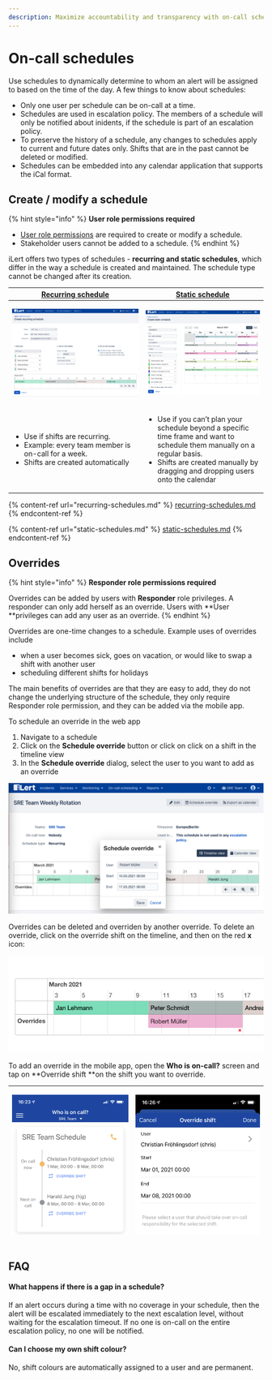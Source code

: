 ```yaml
---
description: Maximize accountability and transparency with on-call schedules
---
```


# On-call schedules

Use schedules to dynamically determine to whom an alert will be assigned to based on the time of the day. A few things to know about schedules:

* Only one user per schedule can be on-call at a time.
* Schedules are used in escalation policy. The members of a schedule will only be notified about inidents, if the schedule is part of an escalation policy.
* To preserve the history of a schedule, any changes to schedules apply to current and future dates only. Shifts that are in the past cannot be deleted or modified.
* Schedules can be embedded into any calendar application that supports the iCal format.

## Create / modify a schedule

{% hint style="info" %}
**User role permissions required**

* [User role permissions](../../user-administration/user-roles-and-permissions.md) are required to create or modify a schedule.&#x20;
* Stakeholder users cannot be added to a schedule.
{% endhint %}

iLert offers two types of schedules - **recurring and static schedules**, which differ in the way a schedule is created and maintained. The schedule type cannot be changed after its creation.

| [Recurring schedule](recurring-schedules.md)                                                                                                       | [Static schedule](static-schedules.md)                                                                                                                                                                                          |
| -------------------------------------------------------------------------------------------------------------------------------------------------- | ------------------------------------------------------------------------------------------------------------------------------------------------------------------------------------------------------------------------------- |
| <p><img src="../../.gitbook/assets/image (28).png" alt=""></p><p></p>                                                                              | <p><img src="../../.gitbook/assets/image (27).png" alt=""></p><p></p>                                                                                                                                                           |
| <ul><li>Use if shifts are recurring. </li><li>Example: every team member is on-call for a week.</li><li>Shifts are created automatically</li></ul> | <ul><li>Use if  you can’t plan your schedule beyond a specific time frame and want to schedule them manually on a regular basis.</li><li>Shifts are created manually by dragging and dropping users onto the calendar</li></ul> |

{% content-ref url="recurring-schedules.md" %}
[recurring-schedules.md](recurring-schedules.md)
{% endcontent-ref %}

{% content-ref url="static-schedules.md" %}
[static-schedules.md](static-schedules.md)
{% endcontent-ref %}

## Overrides

{% hint style="info" %}
**Responder role permissions required**

Overrides can be added by users with **Responder** role privileges. A responder can only add herself as an override. Users with **User **privileges can add any user as an override.
{% endhint %}

Overrides are one-time changes to a schedule. Example uses of overrides include

* &#x20;when a user becomes sick, goes on vacation, or would like to swap a shift with another user
* scheduling different shifts for holidays

The main benefits of overrides are that they are easy to add, they do not change the underlying structure of the schedule, they only require Responder role permission, and they can be added via the mobile app.

To schedule an override in the web app

1. Navigate to a schedule
2. Click on the **Schedule override** button or click on click on a shift in the timeline view
3. In the **Schedule override** dialog, select the user to you want to add as an override

![](<../../.gitbook/assets/image (30).png>)

Overrides can be deleted and overriden by another override. To delete an override, click on the override shift on the timeline, and then on the red **x** icon:

![](<../../.gitbook/assets/image (31).png>)

To add an override in the mobile app, open the **Who is on-call?** screen and tap on **Override shift **on the shift you want to override.&#x20;

| <p></p><p><img src="../../.gitbook/assets/image (32).png" alt=""></p> | <p></p><p><img src="../../.gitbook/assets/image (33).png" alt=""></p> |
| :-------------------------------------------------------------------: | :-------------------------------------------------------------------: |

## FAQ

#### What happens if there is a gap in a schedule?

If an alert occurs during a time with no coverage in your schedule, then the alert will be escalated immediately to the next escalation level, without waiting for the escalation timeout. If no one is on-call on the entire escalation policy, no one will be notified.&#x20;

#### Can I choose my own shift colour?

No, shift colours are automatically assigned to a user and are permanent.&#x20;
